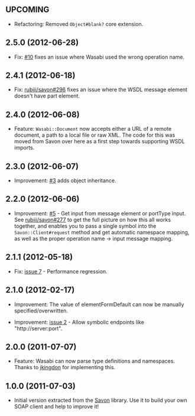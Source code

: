 ## UPCOMING

* Refactoring: Removed `Object#blank?` core extension.

## 2.5.0 (2012-06-28)

* Fix: [#10](https://github.com/rubiii/wasabi/issues/10) fixes an issue where
  Wasabi used the wrong operation name.

## 2.4.1 (2012-06-18)

* Fix: [rubiii/savon#296](https://github.com/rubiii/savon/issues/296) fixes an issue where
  the WSDL message element doesn't have part element.

## 2.4.0 (2012-06-08)

* Feature: `Wasabi::Document` now accepts either a URL of a remote document,
  a path to a local file or raw XML. The code for this was moved from Savon over
  here as a first step towards supporting WSDL imports.

## 2.3.0 (2012-06-07)

* Improvement: [#3](https://github.com/rubiii/wasabi/pull/3) adds object inheritance.

## 2.2.0 (2012-06-06)

* Improvement: [#5](https://github.com/rubiii/wasabi/pull/5) - Get input from message
  element or portType input. See [rubiii/savon#277](https://github.com/rubiii/savon/pull/277)
  to get the full picture on how this all works together, and enables you to pass a single
  symbol into the `Savon::Client#request` method and get automatic namespace mapping, as well
  as the proper operation name -> input message mapping.

## 2.1.1 (2012-05-18)

* Fix: [issue 7](https://github.com/rubiii/wasabi/issues/7) - Performance regression.

## 2.1.0 (2012-02-17)

* Improvement: The value of elementFormDefault can now be manually specified/overwritten.

* Improvement: [issue 2](https://github.com/rubiii/wasabi/issues/2) - Allow symbolic endpoints
  like "http://server:port".

## 2.0.0 (2011-07-07)

* Feature: Wasabi can now parse type definitions and namespaces.
  Thanks to [jkingdon](https://github.com/jkingdon) for implementing this.

## 1.0.0 (2011-07-03)

* Initial version extracted from the [Savon](http://rubygems.org/gems/savon) library.
  Use it to build your own SOAP client and help to improve it!
